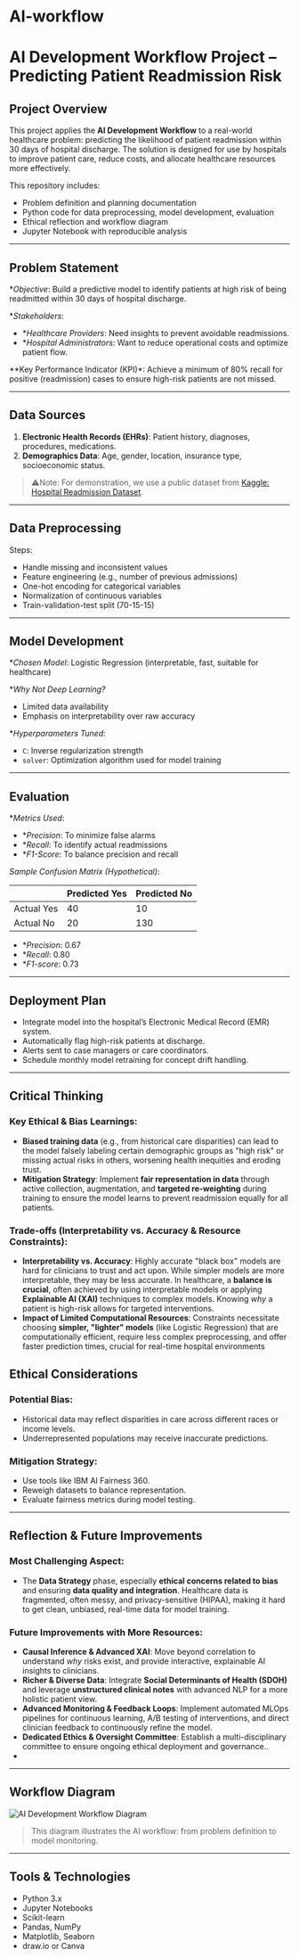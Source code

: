 # AI-workflow

# AI Development Workflow Project – Predicting Patient Readmission Risk

##  Project Overview

This project applies the **AI Development Workflow** to a real-world healthcare problem: predicting the likelihood of patient readmission within 30 days of hospital discharge. The solution is designed for use by hospitals to improve patient care, reduce costs, and allocate healthcare resources more effectively.

This repository includes:
- Problem definition and planning documentation
- Python code for data preprocessing, model development, evaluation
- Ethical reflection and workflow diagram
- Jupyter Notebook with reproducible analysis

---

## Problem Statement

**Objective*: Build a predictive model to identify patients at high risk of being readmitted within 30 days of hospital discharge.

**Stakeholders*:
- **Healthcare Providers*: Need insights to prevent avoidable readmissions.
- **Hospital Administrators*: Want to reduce operational costs and optimize patient flow.

**Key Performance Indicator (KPI)*: Achieve a minimum of 80% recall for positive (readmission) cases to ensure high-risk patients are not missed.

---

## Data Sources

1. **Electronic Health Records (EHRs)**: Patient history, diagnoses, procedures, medications.
2. **Demographics Data**: Age, gender, location, insurance type, socioeconomic status.

> ⚠Note: For demonstration, we use a public dataset from [Kaggle: Hospital Readmission Dataset](https://www.kaggle.com/datasets).

---

## Data Preprocessing

Steps:
- Handle missing and inconsistent values
- Feature engineering (e.g., number of previous admissions)
- One-hot encoding for categorical variables
- Normalization of continuous variables
- Train-validation-test split (70-15-15)

---

## Model Development

**Chosen Model*: Logistic Regression (interpretable, fast, suitable for healthcare)

**Why Not Deep Learning?*
- Limited data availability
- Emphasis on interpretability over raw accuracy

**Hyperparameters Tuned*:
- `C`: Inverse regularization strength
- `solver`: Optimization algorithm used for model training

---

## Evaluation

**Metrics Used*:
- **Precision*: To minimize false alarms
- **Recall*: To identify actual readmissions
- **F1-Score*: To balance precision and recall

*Sample Confusion Matrix (Hypothetical)*:

|            | Predicted Yes | Predicted No |
|------------|----------------|--------------|
| Actual Yes | 40             | 10           |
| Actual No  | 20             | 130          |

- **Precision*: 0.67
- **Recall*: 0.80
- **F1-score*: 0.73

---

##  Deployment Plan

- Integrate model into the hospital’s Electronic Medical Record (EMR) system.
- Automatically flag high-risk patients at discharge.
- Alerts sent to case managers or care coordinators.
- Schedule monthly model retraining for concept drift handling.

---
## Critical Thinking

### Key Ethical & Bias Learnings:
-   **Biased training data** (e.g., from historical care disparities) can lead to the model falsely labeling certain demographic groups as "high risk" or missing actual risks in others, worsening health inequities and eroding trust.
-   **Mitigation Strategy**: Implement **fair representation in data** through active collection, augmentation, and **targeted re-weighting** during training to ensure the model learns to prevent readmission equally for all patients.

### Trade-offs (Interpretability vs. Accuracy & Resource Constraints):
-   **Interpretability vs. Accuracy**: Highly accurate "black box" models are hard for clinicians to trust and act upon. While simpler models are more interpretable, they may be less accurate. In healthcare, a **balance is crucial**, often achieved by using interpretable models or applying **Explainable AI (XAI)** techniques to complex models. Knowing *why* a patient is high-risk allows for targeted interventions.
-   **Impact of Limited Computational Resources**: Constraints necessitate choosing **simpler, "lighter" models** (like Logistic Regression) that are computationally efficient, require less complex preprocessing, and offer faster prediction times, crucial for real-time hospital environments

## Ethical Considerations

### Potential Bias:
- Historical data may reflect disparities in care across different races or income levels.
- Underrepresented populations may receive inaccurate predictions.

### Mitigation Strategy:
- Use tools like IBM AI Fairness 360.
- Reweigh datasets to balance representation.
- Evaluate fairness metrics during model testing.

---

## Reflection & Future Improvements

### Most Challenging Aspect:
-   The **Data Strategy** phase, especially **ethical concerns related to bias** and ensuring **data quality and integration**. Healthcare data is fragmented, often messy, and privacy-sensitive (HIPAA), making it hard to get clean, unbiased, real-time data for model training.

### Future Improvements with More Resources:
-   **Causal Inference & Advanced XAI**: Move beyond correlation to understand *why* risks exist, and provide interactive, explainable AI insights to clinicians.
-   **Richer & Diverse Data**: Integrate **Social Determinants of Health (SDOH)** and leverage **unstructured clinical notes** with advanced NLP for a more holistic patient view.
-   **Advanced Monitoring & Feedback Loops**: Implement automated MLOps pipelines for continuous learning, A/B testing of interventions, and direct clinician feedback to continuously refine the model.
-   **Dedicated Ethics & Oversight Committee**: Establish a multi-disciplinary committee to ensure ongoing ethical deployment and governance..
-   
---

## Workflow Diagram

![AI Development Workflow Diagram](diagram.png)

> This diagram illustrates the AI workflow: from problem definition to model monitoring.

---

##  Tools & Technologies

- Python 3.x
- Jupyter Notebooks
- Scikit-learn
- Pandas, NumPy
- Matplotlib, Seaborn
- draw.io or Canva 

